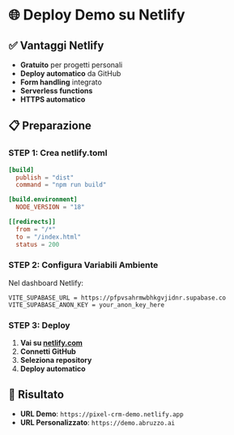 # 🌐 Deploy Demo su Netlify

## ✅ **Vantaggi Netlify**
- **Gratuito** per progetti personali
- **Deploy automatico** da GitHub
- **Form handling** integrato
- **Serverless functions**
- **HTTPS automatico**

## 📋 **Preparazione**

### **STEP 1: Crea netlify.toml**
```toml
[build]
  publish = "dist"
  command = "npm run build"

[build.environment]
  NODE_VERSION = "18"

[[redirects]]
  from = "/*"
  to = "/index.html"
  status = 200
```

### **STEP 2: Configura Variabili Ambiente**
Nel dashboard Netlify:
```
VITE_SUPABASE_URL = https://pfpvsahrmwbhkgvjidnr.supabase.co
VITE_SUPABASE_ANON_KEY = your_anon_key_here
```

### **STEP 3: Deploy**

1. **Vai su [netlify.com](https://netlify.com)**
2. **Connetti GitHub**
3. **Seleziona repository**
4. **Deploy automatico**

## 🎯 **Risultato**
- **URL Demo**: `https://pixel-crm-demo.netlify.app`
- **URL Personalizzato**: `https://demo.abruzzo.ai`
